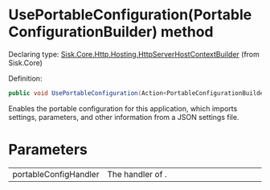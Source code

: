 <!--

Copyrights 2023 Sisk Framework - CypherPotato
Published under MIT license

!!! DO NOT EDIT THIS FILE !!!
This file was generated by a tool in the Sisk package. To edit the information in this documentation,
edit the XML documentation present in the Sisk source code.

-->


# UsePortableConfiguration(PortableConfigurationBuilder) method

Declaring type: [Sisk.Core.Http.Hosting.HttpServerHostContextBuilder](/read?q=/contents/spec/Sisk.Core.Http.Hosting.HttpServerHostContextBuilder.md) (from Sisk.Core)


Definition:

```cs
public void UsePortableConfiguration(Action<PortableConfigurationBuilder> portableConfigHandler)
```

Enables the portable configuration for this application, which imports settings, parameters, and other information from a JSON settings file.


# Parameters

<table>
    <tbody>
<tr>
    <td width="33%">portableConfigHandler</td>
    <td>The handler of .</td>
</tr>
    </tbody>
</table>
